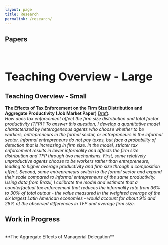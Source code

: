 ```yaml
---
layout: page
title: Research
permalink: /research/
---
```

<h2 style="font-size: 12px font-weight: bold;">Papers</h2><br>
<h2 style="font-size: 36px; font-weight: bold;">Teaching Overview - Large</h2>
<h2 style="font-size: 20px; font-weight: bold;">Teaching Overview - Small</h2>

**The Effects of Tax Enforcement on the Firm Size Distribution and Aggregate Productivity (Job Market Paper)** [Draft](/assets/Job_Market_Paper.pdf).<br>
_How does tax enforcement affect the firm size distribution and total factor productivity (TFP)? To answer this question, I develop a quantitative model characterized by heterogeneous agents who choose whether to be workers, entrepreneurs in the formal sector, or entrepreneurs in the informal sector. Informal entrepreneurs do not pay taxes, but face a probability of detection that is increasing in firm size. In the model, stricter tax enforcement results in lower informality and affects the firm size distribution and TFP through two mechanisms. First, some relatively unproductive agents choose to be workers rather than entrepreneurs, leading to higher average productivity and firm size through a composition effect. Second, some entrepreneurs switch to the formal sector and expand their scale compared to informal entrepreneurs of the same productivity. Using data from Brazil, I calibrate the model and estimate that a counterfactual tax enforcement that reduces the informality rate from 36% to 30% of total output - the value measured in the weighted average of the six largest Latin American economies - would account for about 9% and 28% of the observed differences in TFP and average firm size._

<h2 style="font-size: 12px font-weight: bold;">Work in Progress</h2><br>
**The Aggregate Effects of Managerial Delegation**

